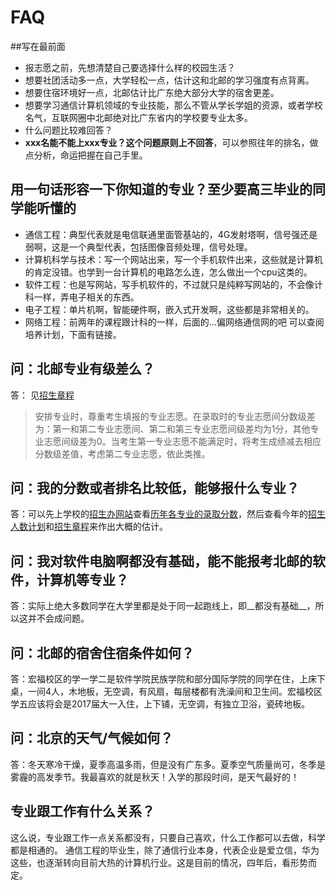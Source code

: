 # FAQ
##写在最前面
* 报志愿之前，先想清楚自己要选择什么样的校园生活？
 *  想要社团活动多一点，大学轻松一点，估计这和北邮的学习强度有点背离。
 *  想要住宿环境好一点，北邮估计比广东绝大部分大学的宿舍更差。
 *  想要学习通信计算机领域的专业技能，那么不管从学长学姐的资源，或者学校名气，互联网圈中北邮绝对比广东省内的学校要专业太多。
*  什么问题比较难回答？
 *  __xxx名能不能上xxx专业？这个问题原则上不回答__，可以参照往年的排名，做点分析，命运把握在自己手里。
 
## 用一句话形容一下你知道的专业？至少要高三毕业的同学能听懂的
* 通信工程：典型代表就是电信联通里面管基站的，4G发射塔啊，信号强还是弱啊，这是一个典型代表，包括图像音频处理，信号处理。
* 计算机科学与技术：写一个网站出来，写一个手机软件出来，这些就是计算机的肯定没错。也学到一台计算机的电路怎么连，怎么做出一个cpu这类的。
* 软件工程：也是写网站，写手机软件的，不过就只是纯粹写网站的，不会像计科一样，弄电子相关的东西。
* 电子工程：单片机啊，智能硬件啊，嵌入式开发啊，这些都是非常相关的。
* 网络工程：前两年的课程跟计科的一样，后面的...偏网络通信网的吧 可以查阅培养计划，下面有链接。

## 问：北邮专业有级差么？
答： 见[招生章程](http://zsb.bupt.edu.cn/content/content.php?p=3_3_463)
> 安排专业时，尊重考生填报的专业志愿。在录取时的专业志愿间分数级差为：第一和第二专业志愿间、第二和第三专业志愿间级差均为1分，其他专业志愿间级差为0。当考生第一专业志愿不能满足时，将考生成绩减去相应分数级差值，考虑第二专业志愿，依此类推。

## 问：我的分数或者排名比较低，能够报什么专业？
答：可以先上学校的[招生办网站](http://zsb.bupt.edu.cn/)查看[历年各专业的录取分数](http://zsb.bupt.edu.cn/list/list.php?p=5_45_1)，然后查看今年的[招生人数计划](http://zsb.bupt.edu.cn/content/content.php?p=4_5_515)和[招生章程](http://zsb.bupt.edu.cn/content/content.php?p=3_3_463)来作出大概的估计。
## 问：我对软件电脑啊都没有基础，能不能报考北邮的软件，计算机等专业？
答：实际上绝大多数同学在大学里都是处于同一起跑线上，即__都没有基础__，所以这并不会成问题。
## 问：北邮的宿舍住宿条件如何？
答：宏福校区的学一学二是软件学院民族学院和部分国际学院的同学在住，上床下桌，一间4人，木地板，无空调，有风扇，每层楼都有洗澡间和卫生间。宏福校区学五应该将会是2017届大一入住，上下铺，无空调，有独立卫浴，瓷砖地板。
## 问：北京的天气/气候如何？
答：冬天寒冷干燥，夏季高温多雨，但是没有广东多。夏季空气质量尚可，冬季是雾霾的高发季节。我最喜欢的就是秋天！入学的那段时间，是天气最好的！
## 专业跟工作有什么关系？
这么说，专业跟工作一点关系都没有，只要自己喜欢，什么工作都可以去做，科学都是相通的。
通信工程的毕业生，除了通信行业本身，代表企业是爱立信，华为这些，也逐渐转向目前大热的计算机行业。这是目前的情况，四年后，看形势而定。
